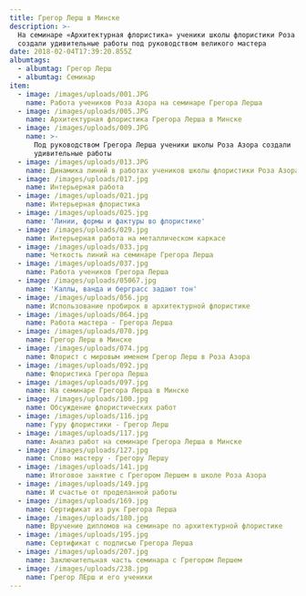 ```yaml
---
title: Грегор Лерш в Минске
description: >-
  На семинаре «Архитектурная флористика» ученики школы флористики Роза Азора
  создали удивительные работы под руководством великого мастера
date: 2018-02-04T17:39:20.855Z
albumtags:
  - albumtag: Грегор Лерш
  - albumtag: Семинар
item:
  - image: /images/uploads/001.JPG
    name: Работа учеников Роза Азора на семинаре Грегора Лерша
  - image: /images/uploads/005.JPG
    name: Архитектурная флористика Грегора Лерша в Минске
  - image: /images/uploads/009.JPG
    name: >-
      Под руководством Грегора Лерша ученики школы Роза Азора создали
      удивительные работы
  - image: /images/uploads/013.JPG
    name: Динамика линий в работах учеников школы флористики Роза Азора
  - image: /images/uploads/017.jpg
    name: Интерьерная работа
  - image: /images/uploads/021.jpg
    name: Интерьерная флористика
  - image: /images/uploads/025.jpg
    name: 'Линии, формы и фактуры во флористике'
  - image: /images/uploads/029.jpg
    name: Интерьерная работа на металлическом каркасе
  - image: /images/uploads/033.jpg
    name: Четкость линий на семинаре Грегора Лерша
  - image: /images/uploads/037.jpg
    name: Работа учеников Грегора Лерша
  - image: /images/uploads/05067.jpg
    name: 'Каллы, ванда и берграсс задают тон'
  - image: /images/uploads/056.jpg
    name: Использование пробирок в архитектурной флористике
  - image: /images/uploads/064.jpg
    name: Работа мастера - Грегора Лерша
  - image: /images/uploads/070.jpg
    name: Грегор Лерш в Минске
  - image: /images/uploads/074.jpg
    name: Флорист с мировым именем Грегор Лерш в Роза Азора
  - image: /images/uploads/092.jpg
    name: Флористика Грегора Лерша
  - image: /images/uploads/097.jpg
    name: На семинаре Грегора Лерша в Минске
  - image: /images/uploads/100.jpg
    name: Обсуждение флористических работ
  - image: /images/uploads/116.jpg
    name: Гуру флористики - Грегор Лерш
  - image: /images/uploads/117.jpg
    name: Анализ работ на семинаре Грегора Лерша в Минске
  - image: /images/uploads/127.jpg
    name: Слово мастеру - Грегору Лершу
  - image: /images/uploads/141.jpg
    name: Итоговое занятие с Грегором Лершем в школе Роза Азора
  - image: /images/uploads/149.jpg
    name: И счастье от проделанной работы
  - image: /images/uploads/169.jpg
    name: Сертификат из рук Грегора Лерша
  - image: /images/uploads/180.jpg
    name: Вручение дипломов на семинаре по архитектурной флористике
  - image: /images/uploads/195.jpg
    name: Сертификат с подписью Грегора Лерша
  - image: /images/uploads/207.jpg
    name: Заключительная часть семинара с Грегором Лершем
  - image: /images/uploads/238.jpg
    name: Грегор ЛЕрш и его ученики
---
```



